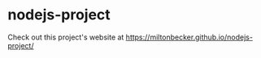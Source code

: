 # nodejs-project

Check out this project's website at https://miltonbecker.github.io/nodejs-project/
